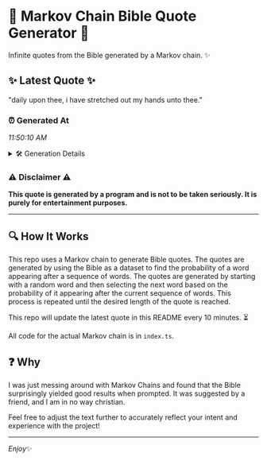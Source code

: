 # 📖 Markov Chain Bible Quote Generator 📖

Infinite quotes from the Bible generated by a Markov chain. ✨

## ✨ Latest Quote ✨
"daily upon thee, i have stretched out my hands unto thee."

### ⏰ Generated At
*11:50:10 AM*

<details>
    <summary>🛠️ Generation Details</summary>
    <p>
        <strong>🌱 Seed:</strong> daily<br>
        <strong>🔄 Iterations:</strong> 10<br>
        <strong>📜 Context History:</strong><br>[ daily ]: upon<br>[ daily, upon ]: thee,<br>[ daily, upon, thee, ]: i<br>[ daily, upon, thee,, i ]: have<br>[ daily, upon, thee,, i, have ]: stretched<br>[ daily, upon, thee,, i, have, stretched ]: out<br>[ upon, thee,, i, have, stretched, out ]: my<br>[ thee,, i, have, stretched, out, my ]: hands<br>[ i, have, stretched, out, my, hands ]: unto<br>[ have, stretched, out, my, hands, unto ]: thee.<br>
    </p>
</details>

### ⚠️ Disclaimer ⚠️
**This quote is generated by a program and is not to be taken seriously. It is purely for entertainment purposes.**

---

## 🔍 How It Works

This repo uses a Markov chain to generate Bible quotes. The quotes are generated by using the Bible as a dataset to find the probability of a word appearing after a sequence of words. The quotes are generated by starting with a random word and then selecting the next word based on the probability of it appearing after the current sequence of words. This process is repeated until the desired length of the quote is reached.

This repo will update the latest quote in this README every 10 minutes. ⏳

All code for the actual Markov chain is in `index.ts`.

## ❓ Why

I was just messing around with Markov Chains and found that the Bible surprisingly yielded good results when prompted. 
It was suggested by a friend, and I am in no way christian.

Feel free to adjust the text further to accurately reflect your intent and experience with the project!

---

*Enjoy*✨
